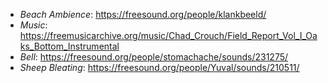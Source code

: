 - _Beach Ambience_: https://freesound.org/people/klankbeeld/
- _Music_: https://freemusicarchive.org/music/Chad_Crouch/Field_Report_Vol_I_Oaks_Bottom_Instrumental
- _Bell_: https://freesound.org/people/stomachache/sounds/231275/
- _Sheep Bleating_: https://freesound.org/people/Yuval/sounds/210511/
